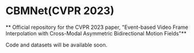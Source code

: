 # CBMNet(CVPR 2023)
** Official repository for the CVPR 2023 paper, "Event-based Video Frame Interpolation with Cross-Modal Asymmetric Bidirectional Motion Fields"**

Code and datasets will be available soon.
